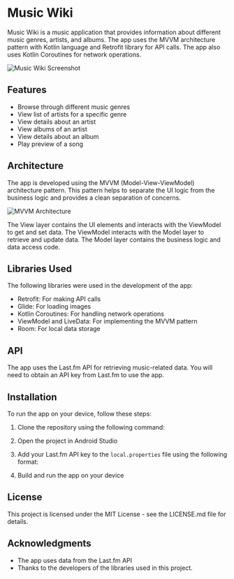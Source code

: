 # Music Wiki

Music Wiki is a music application that provides information about different music genres, artists, and albums. The app uses the MVVM architecture pattern with Kotlin language and Retrofit library for API calls. The app also uses Kotlin Coroutines for network operations.

![Music Wiki Screenshot](./app_screenshot.png)

## Features

- Browse through different music genres
- View list of artists for a specific genre
- View details about an artist
- View albums of an artist
- View details about an album
- Play preview of a song

## Architecture

The app is developed using the MVVM (Model-View-ViewModel) architecture pattern. This pattern helps to separate the UI logic from the business logic and provides a clean separation of concerns. 

![MVVM Architecture](./mvvm_architecture.png)

The View layer contains the UI elements and interacts with the ViewModel to get and set data. The ViewModel interacts with the Model layer to retrieve and update data. The Model layer contains the business logic and data access code. 

## Libraries Used

The following libraries were used in the development of the app:

- Retrofit: For making API calls
- Glide: For loading images
- Kotlin Coroutines: For handling network operations
- ViewModel and LiveData: For implementing the MVVM pattern
- Room: For local data storage

## API

The app uses the Last.fm API for retrieving music-related data. You will need to obtain an API key from Last.fm to use the app. 

## Installation

To run the app on your device, follow these steps:

1. Clone the repository using the following command:


2. Open the project in Android Studio

3. Add your Last.fm API key to the `local.properties` file using the following format:


4. Build and run the app on your device

## License

This project is licensed under the MIT License - see the LICENSE.md file for details. 

## Acknowledgments

- The app uses data from the Last.fm API
- Thanks to the developers of the libraries used in this project.

